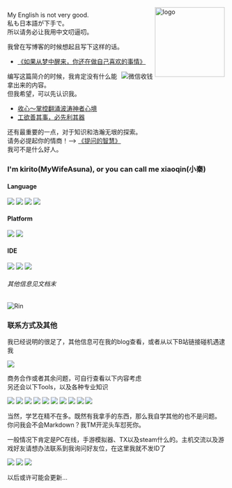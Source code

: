 <img src="https://github-readme-stats.vercel.app/api?username=MyWifeAsuna&show_icons=true" alt="logo" height="160" align="right" style="margin: 5px; margin-bottom: 20px;" />


My English is not very good.  
私も日本語が下手で。  
所以请务必让我用中文叨逼叨。  

我曾在写博客的时候想起且写下这样的话。  
- [《如果从梦中醒来，你还在做自己喜欢的事情》](http://mywifeasuna.top/index.php/archives/84/)  

<img src="https://i.loli.net/2020/10/27/Cqjrm8ifu1LNPhz.png" title="如果我有什么项目，或者那篇文章帮助到了你，请不用客气直接喂饱我" alt="微信收钱" align="right" />

编写这篇简介的时候，我肯定没有什么能拿出来的内容。  
但我希望，可以先认识我。  

- [收心～掌控翻涌波涛神者心境](http://mywifeasuna.top/)  
- [工欲善其事，必先利其器](http://mywifeasuna.top/index.php/archives/75/)  

还有最重要的一点，对于知识和浩瀚无垠的探索。  
请务必提起你的情商！--> [《提问的智慧》](https://github.com/ryanhanwu/How-To-Ask-Questions-The-Smart-Way/blob/main/README-zh_CN.md)  
我可不是什么好人。  

### I'm kirito(MyWifeAsuna), or you can call me xiaoqin(小秦)
#### Language
[![](https://img.shields.io/badge/-JAVA-red?style=flat&logo=java&logoColor=ffffff)](https://www.java.com/) [![](https://img.shields.io/badge/-C%2FC%2B%2B-blue?style=flat&logo=c%2B%2B&logoColor=ffffff)](http://gcc.gnu.org/) [![](https://img.shields.io/badge/-Python-9cf?style=flat&logo=python&logoColor=ffffff)](https://www.python.org/) [![](https://img.shields.io/badge/-More-ightgreen?style=flat)](https://baike.baidu.com/item/%E7%BC%96%E7%A8%8B%E8%AF%AD%E8%A8%80/9845131?fr=aladdin)
#### Platform
[![](https://img.shields.io/badge/Windows-10-2376bc?style=flat-square&logo=windows&logoColor=ffffff)](https://www.microsoft.com/windows/get-windows-10) [![](https://img.shields.io/badge/Linux-CentOS-2376bc?style=flat-square&logo=linux&logoColor=ffffff)](https://www.centos.org/)
#### IDE
[![](https://img.shields.io/badge/IDE-IntelliJ%20IDEA-blue?style=flat-square&logo=intellijidea&logoColor=ffffff)](https://www.jetbrains.com/idea/)
 [![](https://img.shields.io/badge/IDE-Visual%20Studio%20Code-blue?style=flat-square&logo=visual-studio-code&logoColor=ffffff)](https://code.visualstudio.com/) [![](https://img.shields.io/badge/IDE-Visual%20Studio%202019-blue?style=flat-square&logo=visualstudio&logoColor=ffffff)](https://visualstudio.microsoft.com/zh-hans/vs/)

###### 其他信息见文档末
<img src="https://i.loli.net/2020/10/27/LXqMWHC9Aal5K7x.jpg" title="我老婆，就是放出来看一看，做个分割线，美化一下，没别的意思" alt="Rin" />  

### 联系方式及其他
我已经说明的很足了，其他信息可在我的blog查看，或者从以下B站链接碰机遇逮我  

[![](https://img.shields.io/badge/哔哩哔哩-超级小秦-0080ff?style=flat-square&logo=bilibili&logoColor=ffffff)](https://space.bilibili.com/38080207)  

商务合作或者其余问题，可自行查看以下内容考虑  
另还会以下Tools，以及各种专业知识  

[![](https://img.shields.io/badge/Adobe-Photoshop-2376bc?style=flat-square&logo=adobephotoshop&logoColor=ffffff)](https://www.adobe.com/products/photoshop.html) [![](https://img.shields.io/badge/Adobe-Premiere%20Pro-2376bc?style=flat-square&logo=adobepremierepro&logoColor=ffffff)](https://www.adobe.com/products/premiere.html) [![](https://img.shields.io/badge/Adobe-After%20Effects-2376bc?style=flat-square&logo=adobeaftereffects&logoColor=ffffff)](https://www.adobe.com/products/aftereffects.html) [![](https://img.shields.io/badge/Adobe-Audition-2376bc?style=flat-square&logo=adobeaudition&logoColor=ffffff)](https://www.adobe.com/products/audition.html) [![](https://img.shields.io/badge/Autodesk-3D%20Studio%20Max-009393?style=flat-square&logo=autodesk&logoColor=ffffff)](https://www.autodesk.com/products/3ds-max/overview) [![](https://img.shields.io/badge/Autodesk-Maya-009393?style=flat-square&logo=autodesk&logoColor=ffffff)](https://www.autodesk.com/products/maya/overview) [![](https://img.shields.io/badge/Maxon%20Computer-Cinema%204D-7d7dff?style=flat-square&logo=cinema4d&logoColor=aaaaff)](https://www.maxon.net/cinema-4d) [![](https://img.shields.io/badge/-Unity-000000?style=flat-square&logo=unity&logoColor=ffffff)](https://unity.com/) [![](https://img.shields.io/badge/Epic%20Games-Unreal%20Engine%204-84c1ff?style=flat-square&logo=unrealengine&logoColor=ffffff)](https://www.unrealengine.com) ![](https://img.shields.io/badge/-Miku%20Miku%20Dance-39C5BB?style=flat)

当然，学艺在精不在多。既然有我拿手的东西，那么我自学其他的也不是问题。  
你问我会不会Markdown？我TM开泥头车怼死你。

一般情况下肯定是PC在线，手游模拟器、TX以及steam什么的。主机交流以及游戏好友请想办法联系到我询问好友位，在这里我就不发ID了  

[![](https://img.shields.io/badge/Nintendo-Switch-ff0000?style=flat-square&logo=nintendoswitch&logoColor=ffffff)](https://www.nintendo.co.jp/) [![](https://img.shields.io/badge/Sony%20Computer%20Entertainment-Play%20Station%201%202%203%204%205%20Vita-0080ff?style=flat-square&logo=playstation&logoColor=ffffff)](https://www.playstation.com/ja-jp) [![](https://img.shields.io/badge/Steam-kirito-000000?style=flat-square&logo=steam&logoColor=ffffff)](https://steamcommunity.com/id/MyWifeAsuna/)  

以后或许可能会更新...
